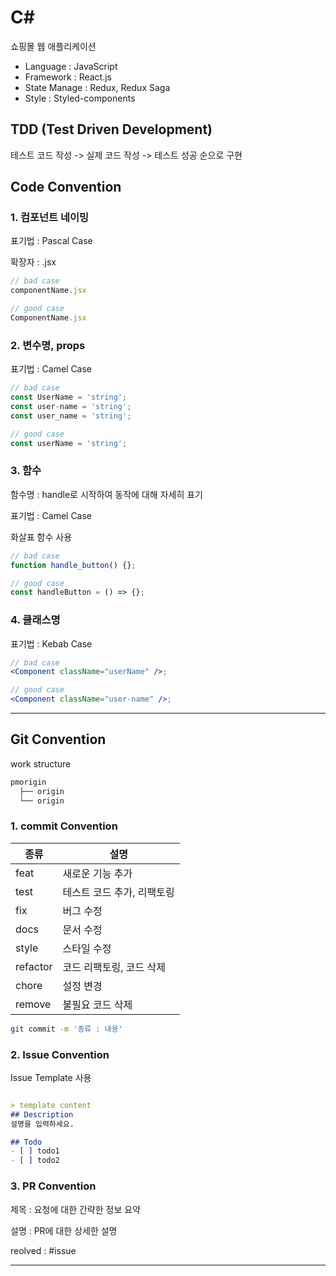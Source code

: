 # C#

쇼핑몰 웹 애플리케이션

- Language : JavaScript
- Framework : React.js
- State Manage : Redux, Redux Saga
- Style : Styled-components


## TDD (Test Driven Development)

테스트 코드 작성 -> 실제 코드 작성 -> 테스트 성공 순으로 구현

## Code Convention

### 1. 컴포넌트 네이밍

표기법 : Pascal Case

확장자 : .jsx

```js
// bad case
componentName.jsx

// good case
ComponentName.jsx
```

### 2. 변수명, props

표기법 : Camel Case

```js
// bad case
const UserName = 'string';
const user-name = 'string';
const user_name = 'string';

// good case
const userName = 'string';
```

### 3. 함수

함수명 : handle로 시작하여 동작에 대해 자세히 표기

표기법 : Camel Case

화살표 함수 사용

```js
// bad case
function handle_button() {};

// good case
const handleButton = () => {};
```

### 4. 클래스명

표기법 : Kebab Case

```jsx
// bad case
<Component className="userName" />;

// good case
<Component className="user-name" />;
```

---

## Git Convention

work structure
```bash
pmorigin
  ├── origin
  └── origin
```

### 1. commit Convention

| 종류     | 설명                       |
| -------- | -------------------------- |
| feat     | 새로운 기능 추가           |
| test     | 테스트 코드 추가, 리팩토링 |
| fix      | 버그 수정                  |
| docs     | 문서 수정                  |
| style    | 스타일 수정                |
| refactor | 코드 리팩토링, 코드 삭제   |
| chore    | 설정 변경                  |
| remove    | 불필요 코드 삭제                  |

```bash
git commit -m '종류 : 내용'
```

### 2. Issue Convention

Issue Template 사용

```md

> template content
## Description
설명을 입력하세요.

## Todo
- [ ] todo1
- [ ] todo2

```

### 3. PR Convention

제목 : 요청에 대한 간략한 정보 요약

설명 : PR에 대한 상세한 설명

reolved : #issue

---
